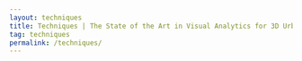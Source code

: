 ```yaml
---
layout: techniques
title: Techniques | The State of the Art in Visual Analytics for 3D Urban Data
tag: techniques
permalink: /techniques/
---
```

